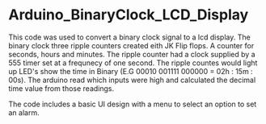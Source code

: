 # Arduino_BinaryClock_LCD_Display

This code was used to convert a binary clock signal to a lcd display.
The binary clock three ripple counters created eith JK Flip flops.
A counter for seconds, hours and minutes. 
The ripple counter had a clock supplied by a 555 timer set at a frequnecy of one second.
The ripple countes would light up LED's show the time in Binary (E.G 00010 001111 000000 = 02h : 15m : 00s).
The arduino read which inputs were high and calculated the decimal time value from those readings.

The code includes a basic UI design with a menu to select an option to set an alarm.
